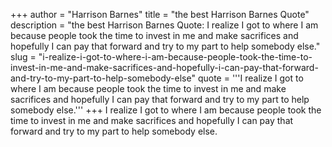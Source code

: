 +++
author = "Harrison Barnes"
title = "the best Harrison Barnes Quote"
description = "the best Harrison Barnes Quote: I realize I got to where I am because people took the time to invest in me and make sacrifices and hopefully I can pay that forward and try to my part to help somebody else."
slug = "i-realize-i-got-to-where-i-am-because-people-took-the-time-to-invest-in-me-and-make-sacrifices-and-hopefully-i-can-pay-that-forward-and-try-to-my-part-to-help-somebody-else"
quote = '''I realize I got to where I am because people took the time to invest in me and make sacrifices and hopefully I can pay that forward and try to my part to help somebody else.'''
+++
I realize I got to where I am because people took the time to invest in me and make sacrifices and hopefully I can pay that forward and try to my part to help somebody else.
